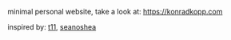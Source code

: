 minimal personal website, take a look at: <https://konradkopp.com>

inspired by: [t11](https://xn--2-kmb.com), [seanoshea](https://seanoshea.me)
